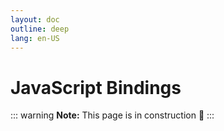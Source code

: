 ```yaml
---
layout: doc
outline: deep
lang: en-US
---
```


# JavaScript Bindings

::: warning
**Note:** This page is in construction 🚧
:::
